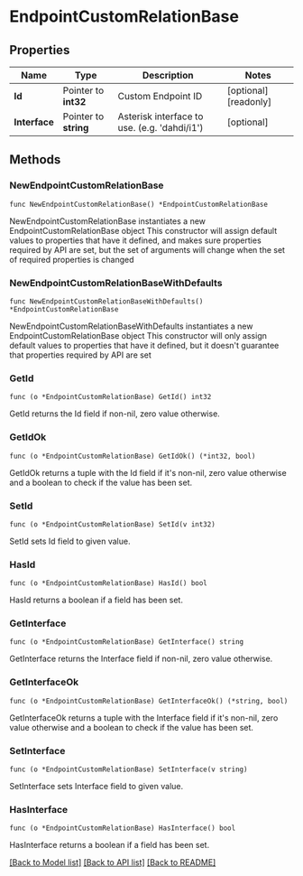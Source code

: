 # EndpointCustomRelationBase

## Properties

Name | Type | Description | Notes
------------ | ------------- | ------------- | -------------
**Id** | Pointer to **int32** | Custom Endpoint ID | [optional] [readonly]
**Interface** | Pointer to **string** | Asterisk interface to use. (e.g. &#39;dahdi/i1&#39;) | [optional]

## Methods

### NewEndpointCustomRelationBase

`func NewEndpointCustomRelationBase() *EndpointCustomRelationBase`

NewEndpointCustomRelationBase instantiates a new EndpointCustomRelationBase object
This constructor will assign default values to properties that have it defined,
and makes sure properties required by API are set, but the set of arguments
will change when the set of required properties is changed

### NewEndpointCustomRelationBaseWithDefaults

`func NewEndpointCustomRelationBaseWithDefaults() *EndpointCustomRelationBase`

NewEndpointCustomRelationBaseWithDefaults instantiates a new EndpointCustomRelationBase object
This constructor will only assign default values to properties that have it defined,
but it doesn't guarantee that properties required by API are set

### GetId

`func (o *EndpointCustomRelationBase) GetId() int32`

GetId returns the Id field if non-nil, zero value otherwise.

### GetIdOk

`func (o *EndpointCustomRelationBase) GetIdOk() (*int32, bool)`

GetIdOk returns a tuple with the Id field if it's non-nil, zero value otherwise
and a boolean to check if the value has been set.

### SetId

`func (o *EndpointCustomRelationBase) SetId(v int32)`

SetId sets Id field to given value.

### HasId

`func (o *EndpointCustomRelationBase) HasId() bool`

HasId returns a boolean if a field has been set.

### GetInterface

`func (o *EndpointCustomRelationBase) GetInterface() string`

GetInterface returns the Interface field if non-nil, zero value otherwise.

### GetInterfaceOk

`func (o *EndpointCustomRelationBase) GetInterfaceOk() (*string, bool)`

GetInterfaceOk returns a tuple with the Interface field if it's non-nil, zero value otherwise
and a boolean to check if the value has been set.

### SetInterface

`func (o *EndpointCustomRelationBase) SetInterface(v string)`

SetInterface sets Interface field to given value.

### HasInterface

`func (o *EndpointCustomRelationBase) HasInterface() bool`

HasInterface returns a boolean if a field has been set.

[[Back to Model list]](../README.md#documentation-for-models) [[Back to API list]](../README.md#documentation-for-api-endpoints) [[Back to README]](../README.md)
